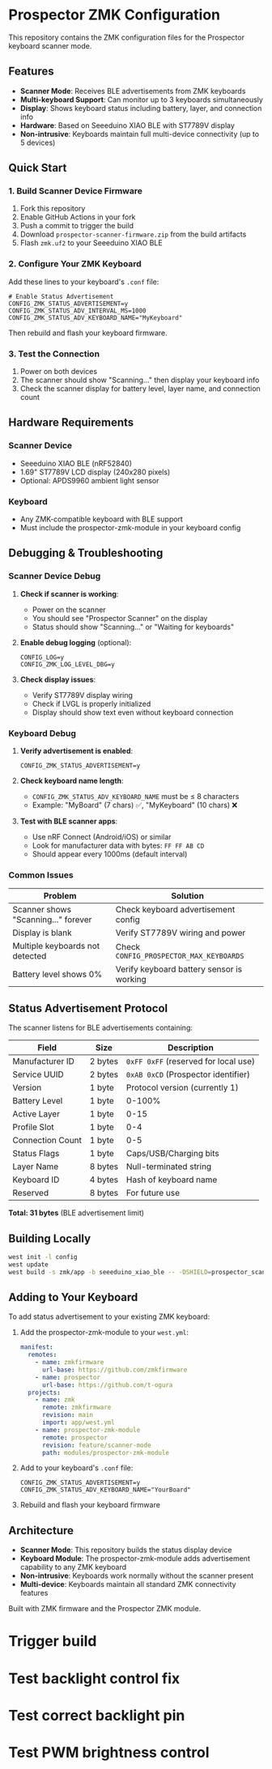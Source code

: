 # Prospector ZMK Configuration

This repository contains the ZMK configuration files for the Prospector keyboard scanner mode.

## Features

- **Scanner Mode**: Receives BLE advertisements from ZMK keyboards
- **Multi-keyboard Support**: Can monitor up to 3 keyboards simultaneously  
- **Display**: Shows keyboard status including battery, layer, and connection info
- **Hardware**: Based on Seeeduino XIAO BLE with ST7789V display
- **Non-intrusive**: Keyboards maintain full multi-device connectivity (up to 5 devices)

## Quick Start

### 1. Build Scanner Device Firmware

1. Fork this repository
2. Enable GitHub Actions in your fork
3. Push a commit to trigger the build
4. Download `prospector-scanner-firmware.zip` from the build artifacts
5. Flash `zmk.uf2` to your Seeeduino XIAO BLE

### 2. Configure Your ZMK Keyboard

Add these lines to your keyboard's `.conf` file:

```kconfig
# Enable Status Advertisement
CONFIG_ZMK_STATUS_ADVERTISEMENT=y
CONFIG_ZMK_STATUS_ADV_INTERVAL_MS=1000
CONFIG_ZMK_STATUS_ADV_KEYBOARD_NAME="MyKeyboard"
```

Then rebuild and flash your keyboard firmware.

### 3. Test the Connection

1. Power on both devices
2. The scanner should show "Scanning..." then display your keyboard info
3. Check the scanner display for battery level, layer name, and connection count

## Hardware Requirements

### Scanner Device
- Seeeduino XIAO BLE (nRF52840)
- 1.69" ST7789V LCD display (240x280 pixels)
- Optional: APDS9960 ambient light sensor

### Keyboard
- Any ZMK-compatible keyboard with BLE support
- Must include the prospector-zmk-module in your keyboard config

## Debugging & Troubleshooting

### Scanner Device Debug

1. **Check if scanner is working**:
   - Power on the scanner
   - You should see "Prospector Scanner" on the display
   - Status should show "Scanning..." or "Waiting for keyboards"

2. **Enable debug logging** (optional):
   ```kconfig
   CONFIG_LOG=y
   CONFIG_ZMK_LOG_LEVEL_DBG=y
   ```

3. **Check display issues**:
   - Verify ST7789V display wiring
   - Check if LVGL is properly initialized
   - Display should show text even without keyboard connection

### Keyboard Debug

1. **Verify advertisement is enabled**:
   ```kconfig
   CONFIG_ZMK_STATUS_ADVERTISEMENT=y
   ```

2. **Check keyboard name length**:
   - `CONFIG_ZMK_STATUS_ADV_KEYBOARD_NAME` must be ≤ 8 characters
   - Example: "MyBoard" (7 chars) ✅, "MyKeyboard" (10 chars) ❌

3. **Test with BLE scanner apps**:
   - Use nRF Connect (Android/iOS) or similar
   - Look for manufacturer data with bytes: `FF FF AB CD`
   - Should appear every 1000ms (default interval)

### Common Issues

| Problem | Solution |
|---------|----------|
| Scanner shows "Scanning..." forever | Check keyboard advertisement config |
| Display is blank | Verify ST7789V wiring and power |
| Multiple keyboards not detected | Check `CONFIG_PROSPECTOR_MAX_KEYBOARDS` |
| Battery level shows 0% | Verify keyboard battery sensor is working |

## Status Advertisement Protocol

The scanner listens for BLE advertisements containing:

| Field | Size | Description |
|-------|------|-------------|
| Manufacturer ID | 2 bytes | `0xFF 0xFF` (reserved for local use) |
| Service UUID | 2 bytes | `0xAB 0xCD` (Prospector identifier) |
| Version | 1 byte | Protocol version (currently 1) |
| Battery Level | 1 byte | 0-100% |
| Active Layer | 1 byte | 0-15 |
| Profile Slot | 1 byte | 0-4 |
| Connection Count | 1 byte | 0-5 |
| Status Flags | 1 byte | Caps/USB/Charging bits |
| Layer Name | 8 bytes | Null-terminated string |
| Keyboard ID | 4 bytes | Hash of keyboard name |
| Reserved | 8 bytes | For future use |

**Total: 31 bytes** (BLE advertisement limit)

## Building Locally

```bash
west init -l config
west update
west build -s zmk/app -b seeeduino_xiao_ble -- -DSHIELD=prospector_scanner
```

## Adding to Your Keyboard

To add status advertisement to your existing ZMK keyboard:

1. Add the prospector-zmk-module to your `west.yml`:
   ```yaml
   manifest:
     remotes:
       - name: zmkfirmware
         url-base: https://github.com/zmkfirmware
       - name: prospector
         url-base: https://github.com/t-ogura
     projects:
       - name: zmk
         remote: zmkfirmware
         revision: main
         import: app/west.yml
       - name: prospector-zmk-module
         remote: prospector
         revision: feature/scanner-mode
         path: modules/prospector-zmk-module
   ```

2. Add to your keyboard's `.conf` file:
   ```kconfig
   CONFIG_ZMK_STATUS_ADVERTISEMENT=y
   CONFIG_ZMK_STATUS_ADV_KEYBOARD_NAME="YourBoard"
   ```

3. Rebuild and flash your keyboard firmware

## Architecture

- **Scanner Mode**: This repository builds the status display device
- **Keyboard Module**: The prospector-zmk-module adds advertisement capability to any ZMK keyboard
- **Non-intrusive**: Keyboards work normally without the scanner present
- **Multi-device**: Keyboards maintain all standard ZMK connectivity features

Built with ZMK firmware and the Prospector ZMK module.
# Trigger build
# Test backlight control fix
# Test correct backlight pin
# Test PWM brightness control
